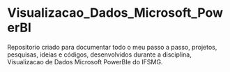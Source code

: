 # Visualizacao_Dados_Microsoft_PowerBI
Repositorio criado para documentar todo o meu passo a passo, projetos,  pesquisas, ideias e códigos, desenvolvidos durante a disciplina, Visualizacao de Dados Microsoft PowerBIe do IFSMG.
